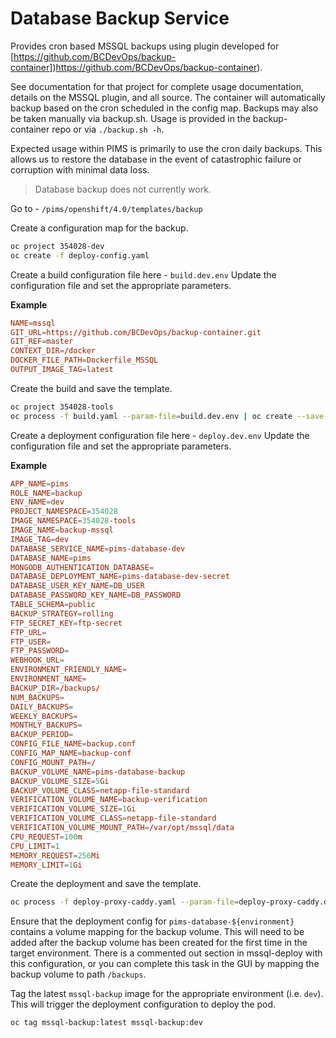 # Database Backup Service

Provides cron based MSSQL backups using plugin developed for [https://github.com/BCDevOps/backup-container])https://github.com/BCDevOps/backup-container).

See documentation for that project for complete usage documentation, details on the MSSQL plugin, and all source. The container will automatically backup based on the cron scheduled in the config map. Backups may also be taken manually via backup.sh. Usage is provided in the backup-container repo or via `./backup.sh -h`.

Expected usage within PIMS is primarily to use the cron daily backups. This allows us to restore the database in the event of catastrophic failure or corruption with minimal data loss.

> Database backup does not currently work.

Go to - `/pims/openshift/4.0/templates/backup`

Create a configuration map for the backup.

```bash
oc project 354028-dev
oc create -f deploy-config.yaml
```

Create a build configuration file here - `build.dev.env`
Update the configuration file and set the appropriate parameters.

**Example**

```conf
NAME=mssql
GIT_URL=https://github.com/BCDevOps/backup-container.git
GIT_REF=master
CONTEXT_DIR=/docker
DOCKER_FILE_PATH=Dockerfile_MSSQL
OUTPUT_IMAGE_TAG=latest
```

Create the build and save the template.

```bash
oc project 354028-tools
oc process -f build.yaml --param-file=build.dev.env | oc create --save-config=true -f -
```

Create a deployment configuration file here - `deploy.dev.env`
Update the configuration file and set the appropriate parameters.

**Example**

```conf
APP_NAME=pims
ROLE_NAME=backup
ENV_NAME=dev
PROJECT_NAMESPACE=354028
IMAGE_NAMESPACE=354028-tools
IMAGE_NAME=backup-mssql
IMAGE_TAG=dev
DATABASE_SERVICE_NAME=pims-database-dev
DATABASE_NAME=pims
MONGODB_AUTHENTICATION_DATABASE=
DATABASE_DEPLOYMENT_NAME=pims-database-dev-secret
DATABASE_USER_KEY_NAME=DB_USER
DATABASE_PASSWORD_KEY_NAME=DB_PASSWORD
TABLE_SCHEMA=public
BACKUP_STRATEGY=rolling
FTP_SECRET_KEY=ftp-secret
FTP_URL=
FTP_USER=
FTP_PASSWORD=
WEBHOOK_URL=
ENVIRONMENT_FRIENDLY_NAME=
ENVIRONMENT_NAME=
BACKUP_DIR=/backups/
NUM_BACKUPS=
DAILY_BACKUPS=
WEEKLY_BACKUPS=
MONTHLY_BACKUPS=
BACKUP_PERIOD=
CONFIG_FILE_NAME=backup.conf
CONFIG_MAP_NAME=backup-conf
CONFIG_MOUNT_PATH=/
BACKUP_VOLUME_NAME=pims-database-backup
BACKUP_VOLUME_SIZE=5Gi
BACKUP_VOLUME_CLASS=netapp-file-standard
VERIFICATION_VOLUME_NAME=backup-verification
VERIFICATION_VOLUME_SIZE=1Gi
VERIFICATION_VOLUME_CLASS=netapp-file-standard
VERIFICATION_VOLUME_MOUNT_PATH=/var/opt/mssql/data
CPU_REQUEST=100m
CPU_LIMIT=1
MEMORY_REQUEST=256Mi
MEMORY_LIMIT=1Gi
```

Create the deployment and save the template.

```bash
oc process -f deploy-proxy-caddy.yaml --param-file=deploy-proxy-caddy.dev.env | oc create --save-config=true -f -
```

Ensure that the deployment config for `pims-database-${environment}` contains a volume mapping for the backup volume. This will need to be added after the backup volume has been created for the first time in the target environment. There is a commented out section in mssql-deploy with this configuration, or you can complete this task in the GUI by mapping the backup volume to path `/backups`.

Tag the latest `mssql-backup` image for the appropriate environment (i.e. `dev`).
This will trigger the deployment configuration to deploy the pod.

```bash
oc tag mssql-backup:latest mssql-backup:dev
```
